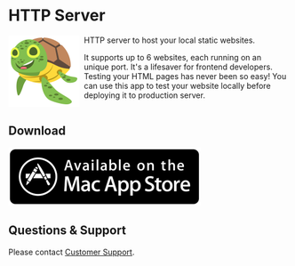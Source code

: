 # HTTP Server

<img src="/img/https/icon.png" width="128" align="left" style="margin-right: 8px;"/>

HTTP server to host your local static websites.

It supports up to 6 websites, each running on an unique port.
It's a lifesaver for frontend developers. Testing your HTML pages has never been so easy!
You can use this app to test your website locally before deploying it to production server.

<div style="clear: left;"></div>


## Download

<a href="https://itunes.apple.com/us/app/http-server/id998827305?ls=1&mt=12" target="_blank">
  <img src="/img/macappstore.png"/>
</a>


## Questions & Support

Please contact [Customer Support](/contact/).
